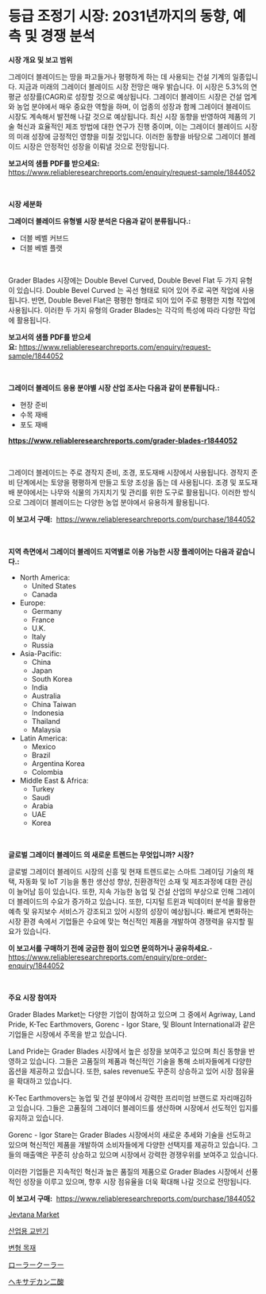 <p><h1>등급 조정기 시장: 2031년까지의 동향, 예측 및 경쟁 분석</h1></p><p><strong>시장 개요 및 보고 범위</strong></p>
<p><p>그레이더 블레이드는 땅을 파고들거나 평평하게 하는 데 사용되는 건설 기계의 일종입니다. 지금과 미래의 그레이더 블레이드 시장 전망은 매우 밝습니다. 이 시장은 5.3%의 연평균 성장률(CAGR)로 성장할 것으로 예상됩니다. 그레이더 블레이드 시장은 건설 업계와 농업 분야에서 매우 중요한 역할을 하며, 이 업종의 성장과 함께 그레이더 블레이드 시장도 계속해서 발전해 나갈 것으로 예상됩니다. 최신 시장 동향을 반영하여 제품의 기술 혁신과 효율적인 제조 방법에 대한 연구가 진행 중이며, 이는 그레이더 블레이드 시장의 미래 성장에 긍정적인 영향을 미칠 것입니다. 이러한 동향을 바탕으로 그레이더 블레이드 시장은 안정적인 성장을 이뤄낼 것으로 전망됩니다.</p></p>
<p><strong>보고서의 샘플 PDF를 받으세요:</strong> <a href="https://www.reliableresearchreports.com/enquiry/request-sample/1844052">https://www.reliableresearchreports.com/enquiry/request-sample/1844052</a></p>
<p>&nbsp;</p>
<p><strong>시장 세분화</strong></p>
<p><strong>그레이더 블레이드 유형별 시장 분석은 다음과 같이 분류됩니다.:</strong></p>
<p><ul><li>더블 베벨 커브드</li><li>더블 베벨 플랫</li></ul></p>
<p>&nbsp;</p>
<p><p>Grader Blades 시장에는 Double Bevel Curved, Double Bevel Flat 두 가지 유형이 있습니다. Double Bevel Curved 는 곡선 형태로 되어 있어 주로 곡면 작업에 사용됩니다. 반면, Double Bevel Flat은 평평한 형태로 되어 있어 주로 평평한 지형 작업에 사용됩니다. 이러한 두 가지 유형의 Grader Blades는 각각의 특성에 따라 다양한 작업에 활용됩니다.</p></p>
<p><strong>보고서의 샘플 PDF를 받으세요:</strong>&nbsp;<a href="https://www.reliableresearchreports.com/enquiry/request-sample/1844052">https://www.reliableresearchreports.com/enquiry/request-sample/1844052</a></p>
<p>&nbsp;</p>
<p><strong> 그레이더 블레이드 응용 분야별 시장 산업 조사는 다음과 같이 분류됩니다.:</strong></p>
<p><ul><li>현장 준비</li><li>수목 재배</li><li>포도 재배</li></ul></p>
<p><strong><a href="https://www.reliableresearchreports.com/grader-blades-r1844052">https://www.reliableresearchreports.com/grader-blades-r1844052</a></strong></p>
<p>&nbsp;</p>
<p><p>그레이더 블레이드는 주로 경작지 준비, 조경, 포도재배 시장에서 사용됩니다. 경작지 준비 단계에서는 토양을 평평하게 만들고 토양 조성을 돕는 데 사용됩니다. 조경 및 포도재배 분야에서는 나무와 식물의 가지치기 및 관리를 위한 도구로 활용됩니다. 이러한 방식으로 그레이더 블레이드는 다양한 농업 분야에서 유용하게 활용됩니다.</p></p>
<p><strong>이 보고서 구매:</strong>&nbsp; <a href="https://www.reliableresearchreports.com/purchase/1844052">https://www.reliableresearchreports.com/purchase/1844052</a></p>
<p>&nbsp;</p>
<p><strong>지역 측면에서 그레이더 블레이드 지역별로 이용 가능한 시장 플레이어는 다음과 같습니다.:</strong></p>
<p><ul>
    <li>
        North America:
        <ul>
            <li>United States</li>
            <li>Canada</li>
        </ul>
    </li>
    <li>
        Europe:
        <ul>
            <li>Germany</li>
            <li>France</li>
            <li>U.K.</li>
            <li>Italy</li>
            <li>Russia</li>
        </ul>
    </li>
    <li>
        Asia-Pacific:
        <ul>
            <li>China</li>
            <li>Japan</li>
            <li>South Korea</li>
            <li>India</li>
            <li>Australia</li>
            <li>China Taiwan</li>
            <li>Indonesia</li>
            <li>Thailand</li>
            <li>Malaysia</li>
        </ul>
    </li>
    <li>
        Latin America:
        <ul>
            <li>Mexico</li>
            <li>Brazil</li>
            <li>Argentina Korea</li>
            <li>Colombia</li>
        </ul>
    </li>
    <li>
        Middle East & Africa:
        <ul>
            <li>Turkey</li>
            <li>Saudi</li>
            <li>Arabia</li>
            <li>UAE</li>
            <li>Korea</li>
        </ul>
    </li>
    </ul></p>
<p>&nbsp;</p>
<p><strong>글로벌 그레이더 블레이드 의 새로운 트렌드는 무엇입니까? 시장?</strong></p>
<p><p>글로벌 그레이더 블레이드 시장의 신흥 및 현재 트렌드로는 스마트 그레이딩 기술의 채택, 자동화 및 IoT 기능을 통한 생산성 향상, 친환경적인 소재 및 제조과정에 대한 관심이 늘어남 등이 있습니다. 또한, 지속 가능한 농업 및 건설 산업의 부상으로 인해 그레이더 블레이드의 수요가 증가하고 있습니다. 또한, 디지털 트윈과 빅데이터 분석을 활용한 예측 및 유지보수 서비스가 강조되고 있어 시장의 성장이 예상됩니다. 빠르게 변화하는 시장 환경 속에서 기업들은 수요에 맞는 혁신적인 제품을 개발하여 경쟁력을 유지할 필요가 있습니다.</p></p>
<p><strong>이 보고서를 구매하기 전에 궁금한 점이 있으면 문의하거나 공유하세요.</strong>- <a href="https://www.reliableresearchreports.com/enquiry/pre-order-enquiry/1844052">https://www.reliableresearchreports.com/enquiry/pre-order-enquiry/1844052</a></p>
<p>&nbsp;</p>
<p><strong>주요 시장 참여자</strong></p>
<p><p>Grader Blades Market는 다양한 기업이 참여하고 있으며 그 중에서 Agriway, Land Pride, K-Tec Earthmovers, Gorenc - Igor Stare, 및 Blount International과 같은 기업들은 시장에서 주목을 받고 있습니다.</p><p>Land Pride는 Grader Blades 시장에서 높은 성장을 보여주고 있으며 최신 동향을 반영하고 있습니다. 그들은 고품질의 제품과 혁신적인 기술을 통해 소비자들에게 다양한 옵션을 제공하고 있습니다. 또한, sales revenue도 꾸준히 상승하고 있어 시장 점유율을 확대하고 있습니다.</p><p>K-Tec Earthmovers는 농업 및 건설 분야에서 강력한 프리미엄 브랜드로 자리매김하고 있습니다. 그들은 고품질의 그레이더 블레이드를 생산하며 시장에서 선도적인 입지를 유지하고 있습니다.</p><p>Gorenc - Igor Stare는 Grader Blades 시장에서의 새로운 추세와 기술을 선도하고 있으며 혁신적인 제품을 개발하여 소비자들에게 다양한 선택지를 제공하고 있습니다. 그들의 매출액은 꾸준히 상승하고 있으며 시장에서 강력한 경쟁우위를 보여주고 있습니다.</p><p>이러한 기업들은 지속적인 혁신과 높은 품질의 제품으로 Grader Blades 시장에서 선풍적인 성장을 이루고 있으며, 향후 시장 점유율을 더욱 확대해 나갈 것으로 전망됩니다.</p></p>
<p><strong>이 보고서 구매:</strong>&nbsp;&nbsp;<a href="https://www.reliableresearchreports.com/purchase/1844052">https://www.reliableresearchreports.com/purchase/1844052</a></p>
<p><p><a href="https://github.com/ChiragRP21/Market-Research-Report-List-4/blob/main/jevtana-market.md">Jevtana Market</a></p><p><a href="https://medium.com/@heisenberg6587768/%EC%82%B0%EC%97%85-%EA%B5%90%EB%B0%98%EA%B8%B0-%EC%8B%9C%EC%9E%A5-2031%EB%85%84%EA%B9%8C%EC%A7%80%EC%9D%98-%ED%8A%B8%EB%A0%8C%EB%93%9C-%EC%98%88%EC%B8%A1-%EB%B0%8F-%EA%B2%BD%EC%9F%81-%EB%B6%84%EC%84%9D-6624b591a664">산업용 교반기</a></p><p><a href="https://medium.com/@evo032/%EC%88%98%EC%A0%95%EB%AA%A9-%EC%8B%9C%EC%9E%A5-%EA%B7%9C%EB%AA%A8%EB%8A%94-%EA%B8%80%EB%A1%9C%EB%B2%8C-%EC%82%B0%EC%97%85%EC%97%90%EC%84%9C-%EC%B5%9C%EC%A0%81%EC%9D%98-%EB%A7%88%EC%BC%80%ED%8C%85-%EC%B1%84%EB%84%90%EC%9D%84-%EB%B0%9D%ED%98%80%EB%83%85%EB%8B%88%EB%8B%A4-92b462e2806c">변형 목재</a></p><p><a href="https://medium.com/@myronobertrtys5475654/%E3%83%AD%E3%83%BC%E3%83%A9%E3%83%BC%E3%82%AF%E3%83%BC%E3%83%A9%E3%83%BC%E3%83%9E%E3%83%BC%E3%82%B1%E3%83%83%E3%83%88%E3%81%AF-%E5%B8%82%E5%A0%B4%E3%82%B7%E3%82%A7%E3%82%A2-%E5%B8%82%E5%A0%B4%E3%83%88%E3%83%AC%E3%83%B3%E3%83%89-%E5%B8%82%E5%A0%B4%E6%88%90%E9%95%B7%E3%81%AB%E9%96%A2%E3%81%99%E3%82%8B%E6%83%85%E5%A0%B1%E3%82%92%E6%8F%90%E4%BE%9B%E3%81%97%E3%81%BE%E3%81%99-99fb5676626d">ローラークーラー</a></p><p><a href="https://medium.com/@nairn_boy/%E3%83%98%E3%82%AD%E3%82%B5%E3%83%87%E3%82%AB%E3%83%B3%E3%82%B8%E3%82%AA%E9%85%B8%E5%B8%82%E5%A0%B4%E5%88%86%E6%9E%90-%E3%81%9D%E3%81%AEcagr-%E5%B8%82%E5%A0%B4%E3%82%BB%E3%82%B0%E3%83%A1%E3%83%B3%E3%83%86%E3%83%BC%E3%82%B7%E3%83%A7%E3%83%B3%E3%81%8A%E3%82%88%E3%81%B3%E3%82%B0%E3%83%AD%E3%83%BC%E3%83%90%E3%83%AB%E7%94%A3%E6%A5%AD%E3%81%AE%E6%A6%82%E8%A6%81-adadbbe28adc">ヘキサデカン二酸</a></p></p>